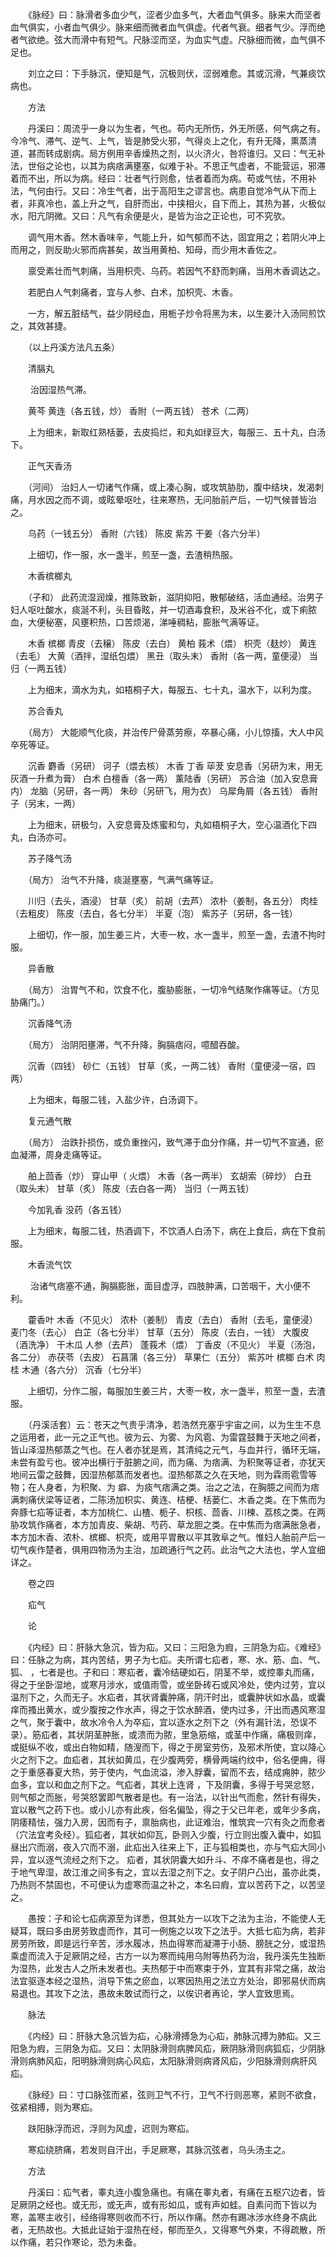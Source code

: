<!-- { "loadSidebar": true } -->
　　《脉经》曰：脉滑者多血少气，涩者少血多气，大者血气俱多。脉来大而坚者血气俱实，小者血气俱少。脉来细而微者血气俱虚。代者气衰。细者气少。浮而绝者气欲绝。弦大而滑中有短气。尺脉涩而坚，为血实气虚。尺脉细而微，血气俱不足也。

　　刘立之曰：下手脉沉，便知是气，沉极则伏，涩弱难愈。其或沉滑，气兼痰饮病也。

　　方法

　　丹溪曰：周流乎一身以为生者，气也。苟内无所伤，外无所感，何气病之有。今冷气、滞气、逆气、上气，皆是肺受火邪，气得炎上之化，有升无降，熏蒸清道，甚而转成剧病。局方例用辛香燥热之剂，以火济火，咎将谁归。又曰：气无补法，世俗之论也，以其为病痞满壅塞，似难于补。不思正气虚者，不能营运，邪滞着而不出，所以为病。经曰：壮者气行则愈，怯者着而为病。苟或气怯，不用补法，气何由行。又曰：冷生气者，出于高阳生之谬言也。病患自觉冷气从下而上者，非真冷也，盖上升之气，自肝而出，中挟相火，自下而上，其热为甚，火极似水，阳亢阴微。又曰：凡气有余便是火，是皆为治之正论也，可不究欤。

　　调气用木香。然木香味辛，气能上升，如气郁而不达，固宜用之；若阴火冲上而用之，则反助火邪而病甚矣，故当用黄柏、知母，而少用木香佐之。

　　禀受素壮而气刺痛，当用枳壳、乌药。若因气不舒而刺痛，当用木香调达之。

　　若肥白人气刺痛者，宜与人参、白术，加枳壳、木香。

　　一方，解五脏结气，益少阴经血，用栀子炒令将黑为末，以生姜汁入汤同煎饮之，其效甚捷。

　　（以上丹溪方法凡五条）

　　清膈丸

　　 治因湿热气滞。

　　黄芩 黄连（各五钱，炒） 香附（一两五钱） 苍术（二两）

　　上为细末，新取红熟栝蒌，去皮捣烂，和丸如绿豆大，每服三、五十丸，白汤下。

　　正气天香汤

　　（河间） 治妇人一切诸气作痛，或上凑心胸，或攻筑胁肋，腹中结块，发渴刺痛，月水因之而不调，或眩晕呕吐，往来寒热，无问胎前产后，一切气候普皆治之。

　　乌药（一钱五分） 香附（六钱） 陈皮 紫苏 干姜（各六分半）

　　上细切，作一服，水一盏半，煎至一盏，去渣稍热服。

　　木香槟榔丸

　　（子和） 此药流湿润燥，推陈致新，滋阴抑阳，散郁破结，活血通经。治男子妇人呕吐酸水，痰涎不利，头目昏眩，并一切酒毒食积，及米谷不化，或下痢脓血，大便秘塞，风壅积热，口苦烦渴，涕唾稠粘，膨胀气满等证。

　　木香 槟榔 青皮（去穣） 陈皮（去白） 黄柏 莪术（煨） 枳壳（麸炒） 黄连（去毛） 大黄（酒拌，湿纸包煨） 黑丑（取头末） 香附（各一两，童便浸） 当归（一两五钱）

　　上为细末，滴水为丸，如梧桐子大，每服五、七十丸，温水下，以利为度。

　　苏合香丸

　　（局方） 大能顺气化痰，并治传尸骨蒸劳瘵，卒暴心痛，小儿惊搐，大人中风卒死等证。

　　沉香 麝香（另研） 诃子（煨去核） 木香 丁香 荜茇 安息香（另研为末，用无灰酒一升煮为膏） 白术 白檀香（各一两） 薰陆香（另研） 苏合油（加入安息膏内） 龙脑（另研，各一两） 朱砂（另研飞，用为衣） 乌犀角屑（各五钱） 香附子（另末，一两）

　　上为细末，研极匀，入安息膏及炼蜜和匀，丸如梧桐子大，空心温酒化下四丸，白汤亦可。

　　苏子降气汤

　　（局方） 治气不升降，痰涎壅塞，气满气痛等证。

　　川归（去头，酒浸） 甘草（炙） 前胡（去芦） 浓朴（姜制，各五分） 肉桂（去粗皮） 陈皮（去白，各七分半） 半夏（泡） 紫苏子（另研，各一钱）

　　上细切，作一服，加生姜三片，大枣一枚，水一盏半，煎至一盏，去渣不拘时服。

　　异香散

　　（局方） 治胃气不和，饮食不化，腹胁膨胀，一切冷气结聚作痛等证。（方见胁痛门。）

　　沉香降气汤

　　（局方） 治阴阳壅滞，气不升降，胸膈痞闷，噫醋吞酸。

　　沉香（四钱） 砂仁（五钱） 甘草（炙，一两二钱） 香附（童便浸一宿，四两）

　　上为细末，每服二钱，入盐少许，白汤调下。

　　复元通气散

　　（局方） 治跌扑损伤，或负重挫闪，致气滞于血分作痛，并一切气不宣通，瘀血凝滞，周身走痛等证。

　　舶上茴香（炒） 穿山甲（ 火煨） 木香（各一两半） 玄胡索（碎炒） 白丑（取头末） 甘草（炙） 陈皮（去白各一两） 当归（一两五钱）

　　今加乳香 没药（各五钱）

　　上为细末，每服二钱，热酒调下，不饮酒人白汤下，病在上食后，病在下食前服。

　　木香流气饮

　　 治诸气痞塞不通，胸膈膨胀，面目虚浮，四肢肿满，口苦咽干，大小便不利。

　　藿香叶 木香（不见火） 浓朴（姜制） 青皮（去白） 香附（去毛，童便浸） 麦门冬（去心） 白芷（各七分半） 甘草（五分） 陈皮（去白，一钱） 大腹皮（酒洗净） 干木瓜 人参（去芦） 蓬莪术（煨） 丁香皮（不见火） 半夏（汤泡，各二分） 赤茯苓（去皮） 石菖蒲（各三分） 草果仁（五分） 紫苏叶 槟榔 白术 肉桂 木通（各六分） 沉香（七分半）

　　上细切，分作二服，每服加生姜三片，大枣一枚，水一盏半，煎至一盏，去渣服。

　　（丹溪活套）云：苍天之气贵乎清净，若浩然充塞乎宇宙之间，以为生生不息之运用者，此一元之正气也。彼为云、为雾、为风雹、为雷霆鼓舞于天地之间者，皆山泽湿热郁蒸之气也。在人者亦犹是焉，其清纯之元气，与血并行，循环无端，未尝有盈亏也。彼冲出横行于脏腑之间，而为痛、为痞满、为积聚等证者，亦犹天地间云雷之鼓舞，因湿热郁蒸而发者也。湿热郁蒸之久在天地，则为霖雨雹雪等物；在人身者，为积聚、为 癖、为痰气痞满之类。治之之法，在胸臆之间而为痞满刺痛伏梁等证者，二陈汤加枳实、黄连、桔梗、栝蒌仁、木香之类。在下焦而为奔豚七疝等证者，本方加桃仁、山楂、栀子、枳核、茴香、川楝、荔核之类。在两胁攻筑作痛者，本方加青皮、柴胡、芍药、草龙胆之类。在中焦而为痞满胀急者，本方加木香、浓朴、槟榔、枳壳，或用平胃散以平其敦阜之气。惟妇人胎前产后一切气疾作楚者，俱用四物汤为主治，加疏通行气之药。此治气之大法也，学人宜细详之。

　　卷之四

　　疝气

　　论

　　《内经》曰：肝脉大急沉，皆为疝。又曰：三阳急为瘕，三阴急为疝。《难经》曰：任脉之为病，其内苦结，男子为七疝。夫所谓七疝者，寒、水、筋、血、气、狐、 ，七者是也。子和曰：寒疝者，囊冷结硬如石，阴茎不举，或控睾丸而痛，得之于坐卧湿地，或寒月涉水，或值雨雪，或坐卧砖石或风冷处，使内过劳，宜以温剂下之，久而无子。水疝者，其状肾囊肿痛，阴汗时出，或囊肿状如水晶，或囊痒而搔出黄水，或少腹按之作水声，得之于饮水醉酒，使内过多，汗出而遇风寒湿之气，聚于囊中，故水冷令人为卒疝，宜以逐水之剂下之（外有漏针法，恐误不录）。筋疝者，其状阴茎肿胀，或溃而为脓，里急筋缩，或茎中作痛，痛极则痒，或挺纵不收，或出白物如精，随溲而下，得之于房室劳伤，及邪术所使，宜以降心火之剂下之。血疝者，其状如黄瓜，在少腹两旁，横骨两端约纹中，俗名便痈，得之于重感春夏大热，劳于使内，气血流溢，渗入脬囊，留而不去，结成痈肿，脓少血多，宜以和血之剂下之。气疝者，其状上连肾 ，下及阴囊，多得于号哭忿怒，则气郁之而胀，号哭怒罢即气散者是也。有一治法，以针出气而愈，然针有得失，宜以散气之药下也。或小儿亦有此疾，俗名偏坠，得之于父已年老，或年少多病，阴痿精怯，强力入房，因而有子，禀胎病也，此证难治，惟筑宾一穴有灸之而愈者（穴法宜考灸经）。狐疝者，其状如仰瓦，卧则入少腹，行立则出腹入囊中，如狐昼出穴而溺，夜入穴而不溺，此疝出入往来上下，正与狐相类也，亦与气疝大同小异，宜以逐气流经之剂下之。 疝者，其状阴囊大如升斗、不痒不痛者是也，得之于地气卑湿，故江淮之间多有之，宜以去湿之剂下之。女子阴户凸出，虽亦此类，乃热则不禁固也，不可便认为虚寒而温之补之，本名曰瘕，宜以苦药下之，以苦坚之。

　　愚按：子和论七疝病源至为详悉，但其处方一以攻下之法为主治，不能使人无疑耳，既曰多由房劳致虚而作，其可一例施之以攻下之法乎。大抵七疝为病，若非房劳所致，即是远行辛苦，涉水履冰，热血得寒而凝滞于小肠、膀胱之分，或湿热乘虚而流入于足厥阴之经，古方一以为寒而纯用乌附等热药为治，我丹溪先生独断为湿热，此发古人之所未发者也。夫热郁于中而寒束于外，宜其有非常之痛，故治法宜驱逐本经之湿热，消导下焦之瘀血，以寒因热用之法立方处治，即邪易伏而病易退也。其攻下之法，愚故未敢试而行之，以俟识者再论，学人宜致思焉。

　　脉法

　　《内经》曰：肝脉大急沉皆为疝，心脉滑搏急为心疝，肺脉沉搏为肺疝。又三阳急为瘕，三阴急为疝。又曰：太阴脉滑则病脾风疝，厥阴脉滑则病狐疝，少阴脉滑则病肺风疝，阳明脉滑则病心风疝，太阳脉滑则病肾风疝，少阳脉滑则病肝风疝。

　　《脉经》曰：寸口脉弦而紧，弦则卫气不行，卫气不行则恶寒，紧则不欲食，弦紧相搏，则为寒疝。

　　趺阳脉浮而迟，浮则为风虚，迟则为寒疝。

　　寒疝绕脐痛，若发则自汗出，手足厥寒，其脉沉弦者，乌头汤主之。

　　方法

　　丹溪曰：疝气者，睾丸连小腹急痛也。有痛在睾丸者，有痛在五枢穴边者，皆足厥阴之经也。或无形，或无声，或有形如瓜，或有声如蛙。自素问而下皆以为寒，盖寒主收引，经络得寒则收而不行，所以作痛。然亦有踢冰涉水终身不病此者，无热故也。大抵此证始于湿热在经，郁而至久，又得寒气外束，不得疏散，所以作痛，若只作寒论，恐为未备。

